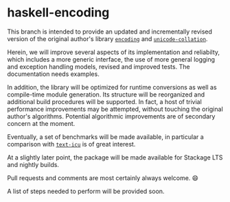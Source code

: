 # haskell-encoding

This branch is intended to provide an updated and incrementally revised version of the original author's library [`encoding`](https://hackage.haskell.org/package/encoding) and [`unicode-collation`](https://hackage.haskell.org/package/unicode-collation).

Herein, we will improve several aspects of its implementation and reliabilty, which includes a more generic interface, the use of more general logging and exception handling models, revised and improved tests. The documentation needs examples.

In addition, the library will be optimized for runtime conversions as well as compile-time module generation. Its structure will be reorganized and additional build procedures will be supported.
In fact, a host of trivial performance improvements may be attempted, without touching the original author's algorithms.
Potential algorithmic improvements are of secondary concern at the moment.

Eventually, a set of benchmarks will be made available, in particular a comparison with [`text-icu`](https://hackage.haskell.org/package/text-icu) is of great interest.


At a slightly later point, the package will be made available for Stackage LTS and nightly builds.

Pull requests and comments are most certainly always welcome. :smile:


A list of steps needed to perform will be provided soon.
